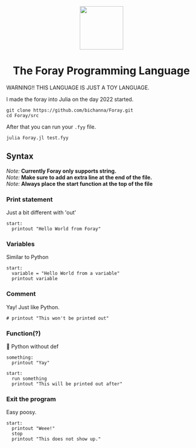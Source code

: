 <div align="center">
    <img width="115px" src="https://user-images.githubusercontent.com/60306074/148629691-9a17fed9-e188-4116-a950-3f0687d9d9a0.png">
    <h1>The Foray Programming Language</h1>
</div>

WARNING!! THIS LANGUAGE IS JUST A TOY LANGUAGE.

I made the foray into Julia on the day 2022 started.

```
git clone https://github.com/bichanna/Foray.git
cd Foray/src
```
After that you can run your `.fyy` file.
```
julia Foray.jl test.fyy
```

## Syntax

*Note:* **Currently Foray only supports string.**<br>
*Note:* **Make sure to add an extra line at the end of the file.**<br>
*Note:* **Always place the start function at the top of the file**

### Print statement
Just a bit different with 'out'
```
start:
  printout "Hello World from Foray"
```

### Variables
Similar to Python
```
start:
  variable = "Hello World from a variable"
  printout variable
```

### Comment
Yay! Just like Python.
```
# printout "This won't be printed out"
```

### Function(?)
🤔 Python without def
```
something:
  printout "Yay"

start:
  run something
  printout "This will be printed out after"
```

### Exit the program
Easy poosy.
```
start:
  printout "Weee!"
  stop
  printout "This does not show up."
```
